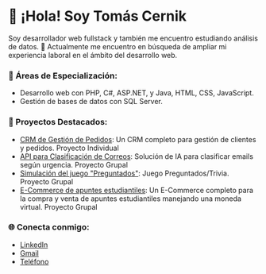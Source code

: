 # 👋 ¡Hola! Soy Tomás Cernik
Soy desarrollador web fullstack y también me encuentro estudiando análisis de datos. 🚀
Actualmente me encuentro en búsqueda de ampliar mi experiencia laboral en el ámbito del desarrollo web.

### 💼 Áreas de Especialización:
- Desarrollo web con PHP, C#, ASP.NET, y Java, HTML, CSS, JavaScript.
- Gestión de bases de datos con SQL Server.

### 🚀 Proyectos Destacados:
- [CRM de Gestión de Pedidos](https://github.com/tomycernik/EssenzaCRM.git): Un CRM completo para gestión de clientes y pedidos. Proyecto Individual
- [API para Clasificación de Correos](https://github.com/Ignacio26fr/Tasky_webProyecto.git): Solución de IA para clasificar emails según urgencia. Proyecto Grupal
- [Simulación del juego "Preguntados"](https://github.com/matiigodoy/TPFinal-Grupo21.git): Juego Preguntados/Trivia. Proyecto Grupal
- [E-Commerce de apuntes estudiantiles](https://github.com/Gaby137/TallerWeb1.git): Un E-Commerce completo para la compra y venta de apuntes estudiantiles manejando una moneda virtual. Proyecto Grupal

### 🌐 Conecta conmigo:
- [LinkedIn](https://www.linkedin.com/in/tu-usuario/)
- [Gmail](cerniktomy@gmail.com)
- [Teléfono](9116190-7642)
  
  
  
